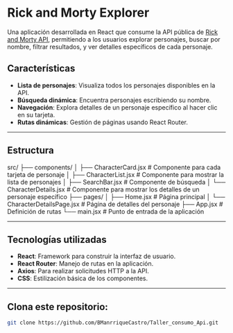 # Rick and Morty Explorer

Una aplicación desarrollada en React que consume la API pública de [Rick and Morty API](https://rickandmortyapi.com/), permitiendo a los usuarios explorar personajes, buscar por nombre, filtrar resultados, y ver detalles específicos de cada personaje.

## Características

- **Lista de personajes**: Visualiza todos los personajes disponibles en la API.
- **Búsqueda dinámica**: Encuentra personajes escribiendo su nombre.
- **Navegación**: Explora detalles de un personaje específico al hacer clic en su tarjeta.
- **Rutas dinámicas**: Gestión de páginas usando React Router.

---

## Estructura

src/
├── components/
│   ├── CharacterCard.jsx          # Componente para cada tarjeta de personaje
│   ├── CharacterList.jsx          # Componente para mostrar la lista de personajes
│   ├── SearchBar.jsx              # Componente de búsqueda
│   └── CharacterDetails.jsx       # Componente para mostrar los detalles de un personaje específico
├── pages/
│   ├── Home.jsx                   # Página principal
│   └── CharacterDetailsPage.jsx   # Página de detalles del personaje
├── App.jsx                        # Definición de rutas
└── main.jsx                       # Punto de entrada de la aplicación

---

## Tecnologías utilizadas

- **React**: Framework para construir la interfaz de usuario.
- **React Router**: Manejo de rutas en la aplicación.
- **Axios**: Para realizar solicitudes HTTP a la API.
- **CSS**: Estilización básica de los componentes.

---

## Clona este repositorio:
   ```bash
   git clone https://github.com/BManrriqueCastro/Taller_consumo_Api.git
